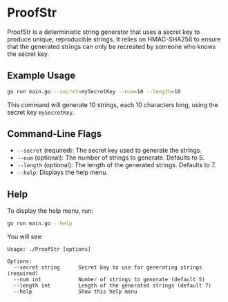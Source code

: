 
# ProofStr

ProofStr is a deterministic string generator that uses a secret key to produce unique, reproducible strings. It relies on HMAC-SHA256 to ensure that the generated strings can only be recreated by someone who knows the secret key.

## Example Usage

```bash
go run main.go --secret=mySecretKey --num=10 --length=10
```

This command will generate 10 strings, each 10 characters long, using the secret key `mySecretKey`.

## Command-Line Flags

- `--secret` (required): The secret key used to generate the strings.
- `--num` (optional): The number of strings to generate. Defaults to 5.
- `--length` (optional): The length of the generated strings. Defaults to 7.
- `--help`: Displays the help menu.

## Help

To display the help menu, run:

```bash
go run main.go --help
```

You will see:

```
Usage: ./ProofStr [options]

Options:
  --secret string      Secret key to use for generating strings (required)
  --num int            Number of strings to generate (default 5)
  --length int         Length of the generated strings (default 7)
  --help               Show this help menu
```
